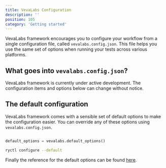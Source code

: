 ```yaml
---
title: VevaLabs Configuration
description: ''
position: 105
category: 'Getting started'
---
```


VevaLabs framework encourages you to configure your workflow from a single configuration file, called `vevalabs.config.json`. This file helps you use the same set of options when running your tests across various platforms.

## What goes into `vevalabs.config.json`?

<alert type="warning">
VevaLabs framework is currently under active development. The configuration items and options below can change without notice.
</alert>



## The default configuration

VevaLabs framework comes with a sensible set of default options to make the configuration easier. You can override any of these options using `vevalabs.config.json`. 

<code-group>
<code-block label="Python" active>

```python

default_options = vevalabs.default_options()
```

</code-block>
<code-block label="CLI">

```bash
ryctl configure --default
```

</code-block>
</code-group>

Finally the reference for the default options can be found [here](/reference/options).